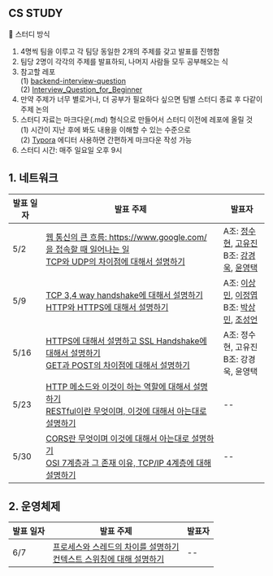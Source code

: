 ## CS STUDY

📌 스터디 방식

1. 4명씩 팀을 이루고 각 팀당 동일한 2개의 주제를 갖고 발표를 진행함
2. 팀당 2명이 각각의 주제를 발표하되, 나머지 사람들 모두 공부해오는 식
3. 참고할 레포<br />
   (1) [backend-interview-question](https://github.com/ksundong/backend-interview-question)<br />
   (2) [Interview_Question_for_Beginner](https://github.com/JaeYeopHan/Interview_Question_for_Beginner/tree/master/OS)
4. 만약 주제가 너무 별로거나, 더 공부가 필요하다 싶으면 팀별 스터디 종료 후 다같이 주제 논의
5. 스터디 자료는 마크다운(.md) 형식으로 만들어서 스터디 이전에 레포에 올릴 것<br />
   (1) 시간이 지난 후에 봐도 내용을 이해할 수 있는 수준으로<br />
   (2) [Typora](https://typora.io) 에디터 사용하면 간편하게 마크다운 작성 가능<br />
6. 스터디 시간: 매주 일요일 오후 9시

## 1. 네트워크

| 발표 일자 | 발표 주제                                                                                                                                                                                                                                                                                                   | 발표자 |
| --------- | ----------------------------------------------------------------------------------------------------------------------------------------------------------------------------------------------------------------------------------------------------------------------------------------------------------- | ------ |
| 5/2       | [웹 통신의 큰 흐름: https://www.google.com/ 을 접속할 때 일어나는 일](https://github.com/ksundong/backend-interview-question#%EB%84%A4%ED%8A%B8%EC%9B%8C%ED%81%AC)<br />[TCP와 UDP의 차이점에 대해서 설명하기](https://github.com/ksundong/backend-interview-question#%EB%84%A4%ED%8A%B8%EC%9B%8C%ED%81%AC) | A조: [정수현](https://github.com/cs-study8/cs-study/blob/master/Network/%5B%EC%88%98%ED%98%84%5D%EC%9B%B9%20%ED%86%B5%EC%8B%A0%EC%9D%98%20%ED%81%B0%20%ED%9D%90%EB%A6%84.md), [고유진](https://github.com/cs-study8/cs-study/blob/master/Network/tcp%2Budp.md)<br>B조: [강경욱](https://github.com/cs-study8/cs-study/blob/master/Network/%E1%84%8B%E1%85%B0%E1%86%B8%20%E1%84%90%E1%85%A9%E1%86%BC%E1%84%89%E1%85%B5%E1%86%AB%E1%84%8B%E1%85%B4%20%E1%84%8F%E1%85%B3%E1%86%AB%20%E1%84%92%E1%85%B3%E1%84%85%E1%85%B3%E1%86%B7.md), [윤영택](https://github.com/cs-study8/cs-study/blob/master/Network/%5B%E1%84%8B%E1%85%A7%E1%86%BC%E1%84%90%E1%85%A2%E1%86%A8%5D%202.%20TCP%E1%84%8B%E1%85%AA%20UDP%E1%84%8B%E1%85%B4%20%E1%84%8E%E1%85%A1%E1%84%8B%E1%85%B5%E1%84%8C%E1%85%A5%E1%86%B7.md)   |
| 5/9       | [TCP 3,4 way handshake에 대해서 설명하기](https://github.com/ksundong/backend-interview-question#%EB%84%A4%ED%8A%B8%EC%9B%8C%ED%81%AC)<br /> [HTTP와 HTTPS에 대해서 설명하기](https://github.com/ksundong/backend-interview-question#%EB%84%A4%ED%8A%B8%EC%9B%8C%ED%81%AC)                                  | A조: [이상민](https://github.com/cs-study8/cs-study/blob/master/Network/TCP_Handshake(%EC%9D%B4%EC%83%81%EB%AF%BC).md), [이정엽](https://github.com/cs-study8/cs-study/blob/master/Network/%5B%EC%A0%95%EC%97%BD%5D%20HTTP%EC%99%80%20HTTPS%EC%9D%98%20%EC%B0%A8%EC%9D%B4%EC%A0%90.md)<br>B조: [박상민](https://github.com/cs-study8/cs-study/blob/master/Network/%5B%EC%83%81%EB%AF%BC%5D%20HTTP%EC%99%80%20HTTPS.md), [조성언](https://github.com/cs-study8/cs-study/blob/master/Network/%5B%E1%84%89%E1%85%A5%E1%86%BC%E1%84%8B%E1%85%A5%E1%86%AB%5Dtcp3%2C4way%20handshake.md)     |
| 5/16      | [HTTPS에 대해서 설명하고 SSL Handshake에 대해서 설명하기](https://github.com/ksundong/backend-interview-question#%EB%84%A4%ED%8A%B8%EC%9B%8C%ED%81%AC)<br />[GET과 POST의 차이점에 대해서 설명하기](https://github.com/ksundong/backend-interview-question#%EB%84%A4%ED%8A%B8%EC%9B%8C%ED%81%AC)            | A조: 정수현, 고유진<br />B조: 강경욱, 윤영택     |
| 5/23      | [HTTP 메소드와 이것이 하는 역할에 대해서 설명하기](https://github.com/ksundong/backend-interview-question#%EB%84%A4%ED%8A%B8%EC%9B%8C%ED%81%AC)<br />[RESTful이란 무엇이며, 이것에 대해서 아는대로 설명하기](https://github.com/ksundong/backend-interview-question#%EB%84%A4%ED%8A%B8%EC%9B%8C%ED%81%AC)   | --     |
| 5/30      | [CORS란 무엇이며 이것에 대해서 아는대로 설명하기](https://github.com/ksundong/backend-interview-question#%EB%84%A4%ED%8A%B8%EC%9B%8C%ED%81%AC)<br />[OSI 7계층과 그 존재 이유, TCP/IP 4계층에 대해 설명하기](https://github.com/ksundong/backend-interview-question#%EB%84%A4%ED%8A%B8%EC%9B%8C%ED%81%AC)   | --     |  | -- |

## 2. 운영체제

| 발표 일자 | 발표 주제                                                                                                                                                                                                                                                              | 발표자 |
| --------- | ---------------------------------------------------------------------------------------------------------------------------------------------------------------------------------------------------------------------------------------------------------------------- | ------ |
| 6/7       | [프로세스와 스레드의 차이를 설명하기](https://github.com/ksundong/backend-interview-question#%EC%9A%B4%EC%98%81%EC%B2%B4%EC%A0%9C)<br />[컨텍스트 스위칭에 대해 설명하기](https://github.com/ksundong/backend-interview-question#%EC%9A%B4%EC%98%81%EC%B2%B4%EC%A0%9C) | --     |
